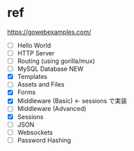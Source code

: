 # ref

https://gowebexamples.com/

- [ ] Hello World
- [ ] HTTP Server
- [ ] Routing (using gorilla/mux)
- [ ] MySQL Database NEW
- [x] Templates
- [ ] Assets and Files
- [x] Forms
- [x] Middleware (Basic) <- sessions で実装
- [ ] Middleware (Advanced)
- [x] Sessions
- [ ] JSON
- [ ] Websockets
- [ ] Password Hashing

